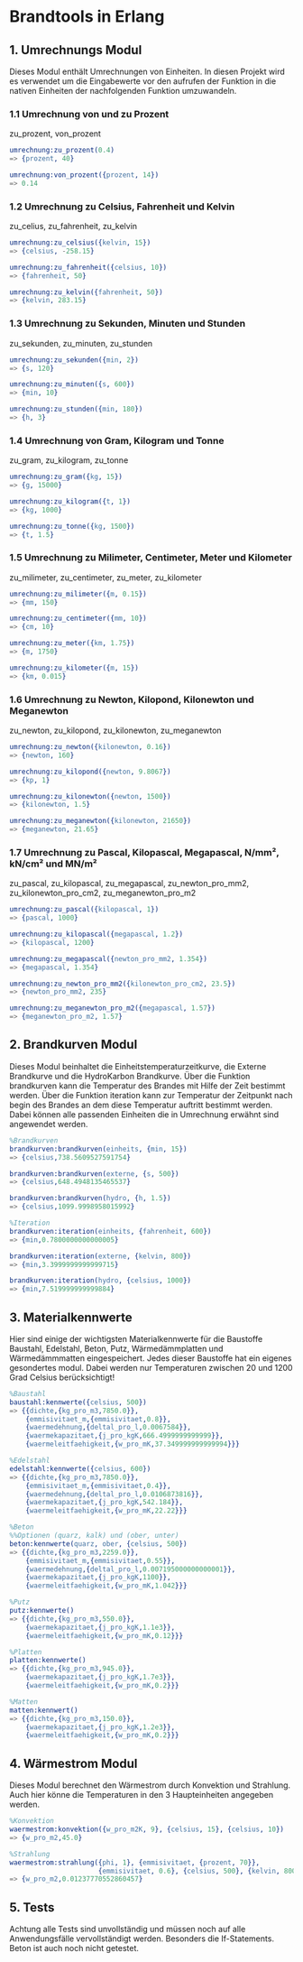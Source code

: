 # Brandtools in Erlang

## 1. Umrechnungs Modul

Dieses Modul enthält Umrechnungen von Einheiten. In diesen Projekt wird es verwendet um die Eingabewerte vor den aufrufen der Funktion in die nativen Einheiten der nachfolgenden Funktion umzuwandeln.

### 1.1 Umrechnung von und zu Prozent

zu_prozent, von_prozent

```erlang
umrechnung:zu_prozent(0.4)
=> {prozent, 40}

umrechnung:von_prozent({prozent, 14})
=> 0.14
```

### 1.2 Umrechnung zu Celsius, Fahrenheit und Kelvin

zu_celius, zu_fahrenheit, zu_kelvin

```erlang
umrechnung:zu_celsius({kelvin, 15})
=> {celsius, -258.15}

umrechnung:zu_fahrenheit({celsius, 10})
=> {fahrenheit, 50}

umrechnung:zu_kelvin({fahrenheit, 50}) 
=> {kelvin, 283.15}
```

### 1.3 Umrechnung zu Sekunden, Minuten und Stunden

zu_sekunden, zu_minuten, zu_stunden

```erlang
umrechnung:zu_sekunden({min, 2})
=> {s, 120}

umrechnung:zu_minuten({s, 600})
=> {min, 10}

umrechnung:zu_stunden({min, 180})
=> {h, 3}
```

### 1.4 Umrechnung von Gram, Kilogram und Tonne

 zu_gram, zu_kilogram, zu_tonne

```erlang
umrechnung:zu_gram({kg, 15})
=> {g, 15000}

umrechnung:zu_kilogram({t, 1})
=> {kg, 1000}

umrechnung:zu_tonne({kg, 1500})
=> {t, 1.5}
```

### 1.5 Umrechnung zu Milimeter, Centimeter, Meter und Kilometer

zu_milimeter, zu_centimeter, zu_meter, zu_kilometer

```erlang
umrechnung:zu_milimeter({m, 0.15})
=> {mm, 150}

umrechnung:zu_centimeter({mm, 10})
=> {cm, 10}

umrechnung:zu_meter({km, 1.75})
=> {m, 1750}

umrechnung:zu_kilometer({m, 15})
=> {km, 0.015}
```

### 1.6 Umrechnung zu Newton, Kilopond, Kilonewton und Meganewton

zu_newton, zu_kilopond, zu_kilonewton, zu_meganewton

```erlang
umrechnung:zu_newton({kilonewton, 0.16})
=> {newton, 160}

umrechnung:zu_kilopond({newton, 9.8067})
=> {kp, 1}

umrechnung:zu_kilonewton({newton, 1500})
=> {kilonewton, 1.5}

umrechnung:zu_meganewton({kilonewton, 21650})
=> {meganewton, 21.65}
```

### 1.7 Umrechnung zu Pascal, Kilopascal, Megapascal, N/mm², kN/cm² und MN/m²

zu_pascal, zu_kilopascal, zu_megapascal, zu_newton_pro_mm2, zu_kilonewton_pro_cm2, zu_meganewton_pro_m2

```erlang
umrechnung:zu_pascal({kilopascal, 1})
=> {pascal, 1000}

umrechnung:zu_kilopascal({megapascal, 1.2})
=> {kilopascal, 1200}

umrechnung:zu_megapascal({newton_pro_mm2, 1.354})
=> {megapascal, 1.354}

umrechnung:zu_newton_pro_mm2({kilonewton_pro_cm2, 23.5})
=> {newton_pro_mm2, 235}

umrechnung:zu_meganewton_pro_m2({megapascal, 1.57})
=> {meganewton_pro_m2, 1.57}
```

## 2. Brandkurven Modul

Dieses Modul beinhaltet die Einheitstemperaturzeitkurve, die Externe Brandkurve und die HydroKarbon Brandkurve. Über die Funktion brandkurven kann die Temperatur des Brandes mit Hilfe der Zeit bestimmt werden. Über die Funktion iteration kann zur Temperatur der Zeitpunkt nach begin des Brandes an dem diese Temperatur auftritt bestimmt werden. Dabei können alle passenden Einheiten die in Umrechnung erwähnt sind angewendet werden.

```erlang
%Brandkurven
brandkurven:brandkurven(einheits, {min, 15})
=> {celsius,738.5609527591754}

brandkurven:brandkurven(externe, {s, 500})
=> {celsius,648.4948135465537}

brandkurven:brandkurven(hydro, {h, 1.5})
=> {celsius,1099.9998958015992}

%Iteration
brandkurven:iteration(einheits, {fahrenheit, 600})
=> {min,0.7800000000000005}

brandkurven:iteration(externe, {kelvin, 800})
=> {min,3.3999999999999715}

brandkurven:iteration(hydro, {celsius, 1000})
=> {min,7.519999999999884}
```

## 3. Materialkennwerte

Hier sind einige der wichtigsten Materialkennwerte für die Baustoffe Baustahl, Edelstahl, Beton, Putz, Wärmedämmplatten und Wärmedämmmatten eingespeichert. Jedes dieser Baustoffe hat ein eigenes gesondertes modul. Dabei werden nur Temperaturen zwischen 20 und 1200 Grad Celsius berücksichtigt!

```erlang
%Baustahl
baustahl:kennwerte({celsius, 500})
=> {{dichte,{kg_pro_m3,7850.0}},
    {emmisivitaet_m,{emmisivitaet,0.8}},
    {waermedehnung,{deltal_pro_l,0.0067584}},
    {waermekapazitaet,{j_pro_kgK,666.4999999999999}},
    {waermeleitfaehigkeit,{w_pro_mK,37.349999999999994}}}

%Edelstahl
edelstahl:kennwerte({celsius, 600})
=> {{dichte,{kg_pro_m3,7850.0}},
    {emmisivitaet_m,{emmisivitaet,0.4}},
    {waermedehnung,{deltal_pro_l,0.0106873816}},
    {waermekapazitaet,{j_pro_kgK,542.184}},
    {waermeleitfaehigkeit,{w_pro_mK,22.22}}}

%Beton
%%Optionen (quarz, kalk) und (ober, unter)
beton:kennwerte(quarz, ober, {celsius, 500})
=> {{dichte,{kg_pro_m3,2259.0}},
    {emmisivitaet_m,{emmisivitaet,0.55}},
    {waermedehnung,{deltal_pro_l,0.007195000000000001}},
    {waermekapazitaet,{j_pro_kgK,1100}},
    {waermeleitfaehigkeit,{w_pro_mK,1.042}}}

%Putz
putz:kennwerte()
=> {{dichte,{kg_pro_m3,550.0}},
    {waermekapazitaet,{j_pro_kgK,1.1e3}},
    {waermeleitfaehigkeit,{w_pro_mK,0.12}}}

%Platten
platten:kennwerte()
=> {{dichte,{kg_pro_m3,945.0}},
    {waermekapazitaet,{j_pro_kgK,1.7e3}},
    {waermeleitfaehigkeit,{w_pro_mK,0.2}}}

%Matten
matten:kennwert()
=> {{dichte,{kg_pro_m3,150.0}},
    {waermekapazitaet,{j_pro_kgK,1.2e3}},
    {waermeleitfaehigkeit,{w_pro_mK,0.2}}}
```

## 4. Wärmestrom Modul

Dieses Modul berechnet den Wärmestrom durch Konvektion und Strahlung. Auch hier könne die Temperaturen in den 3 Haupteinheiten angegeben werden.

```erlang
%Konvektion
waermestrom:konvektion({w_pro_m2K, 9}, {celsius, 15}, {celsius, 10})
=> {w_pro_m2,45.0}

%Strahlung
waermestrom:strahlung({phi, 1}, {emmisivitaet, {prozent, 70}},
                      {emmisivitaet, 0.6}, {celsius, 500}, {kelvin, 800})
=> {w_pro_m2,0.01237770552860457}
```

## 5. Tests

Achtung alle Tests sind unvollständig und müssen noch auf alle Anwendungsfälle vervollständigt werden. Besonders die If-Statements. Beton ist auch noch nicht getestet.
